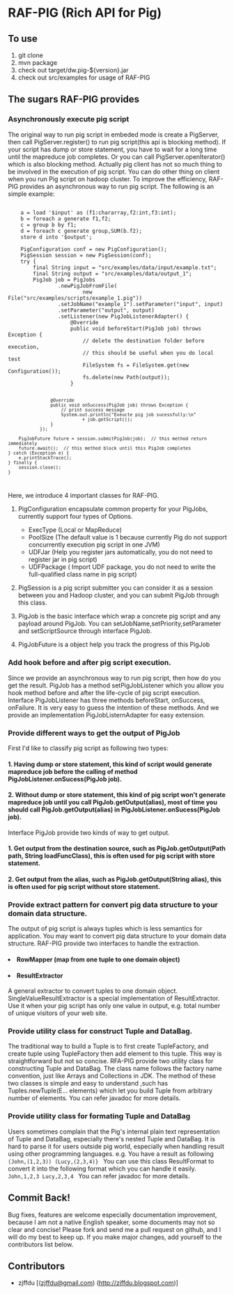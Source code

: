 # RAF-PIG (Rich API for Pig) #

## To use
1. git clone
2. mvn package
3. check out target/dw.pig-${version}.jar
4. check out src/examples for usage of RAF-PIG

## The sugars RAF-PIG provides

### Asynchronously execute pig script

The original way to run pig script in embeded mode is create a PigServer, then call PigServer.register() to run pig script(this api is blocking method). 
If your script has dump or store statement, you have to wait for a long time until the mapreduce job completes. Or you can call PigServer.openIterator() which is also blocking method.
Actually pig client has not so much thing to be involved in the execution of pig script. You can do other thing on client when you run Pig script on hadoop cluster. 
To improve the efficiency, RAF-PIG provides an asynchronous way to run pig script. The following is an simple example:

<code>
	a = load '$input' as (f1:chararray,f2:int,f3:int);
	b = foreach a generate f1,f2;
	c = group b by f1;
	d = foreach c generate group,SUM(b.f2);
	store d into '$output';
</code>
<code>
	PigConfiguration conf = new PigConfiguration();
	PigSession session = new PigSession(conf);
	try {
	    final String input = "src/examples/data/input/example.txt";
	    final String output = "src/examples/data/output_1";
	    PigJob job = PigJobs
	            .newPigJobFromFile(
	                    new File("src/examples/scripts/example_1.pig"))
	            .setJobName("example_1").setParameter("input", input)
	            .setParameter("output", output)
	            .setListener(new PigJobListenerAdapter() {
	                @Override
	                public void beforeStart(PigJob job) throws Exception {
	                    // delete the destination folder before execution,
	                    // this should be useful when you do local test
	                    FileSystem fs = FileSystem.get(new Configuration());
	                    fs.delete(new Path(output));
	                }
	
	                @Override
	                public void onSuccess(PigJob job) throws Exception {
	                    // print success message
	                    System.out.println("Exeucte pig job sucessfully:\n"
	                            + job.getScript());
	                }
	            });
	
	    PigJobFuture future = session.submitPigJob(job);  // this method return immediately
	    future.await();  // this method block until this PigJob completes
	} catch (Exception e) {
	    e.printStackTrace();
	} finally {
	    session.close();
	}
</code>

Here, we introduce 4 important classes for RAF-PIG. 

1.	PigConfiguration encapsulate common property for your PigJobs, currently support four types of Options.
	*	ExecType 	(Local or MapReduce)
	*	PoolSize (The default value is 1 because currently Pig do not support concurrently execution pig script in one JVM)
	*	UDFJar (Help you register jars automatically, you do not need to register jar in pig script)
	*	UDFPackage ( Import UDF package, you do not need to write the full-qualified class name in pig script)
	
2.	PigSession is a pig script submitter you can consider it as a session between you and Hadoop cluster, and you can submit PigJob through this class. 
3.	PigJob is the basic interface which wrap a concrete pig script and any payload around PigJob. You can setJobName,setPriority,setParameter and setScriptSource through interface PigJob. 
4.	PigJobFuture is a object help you track the progress of this PigJob

### Add hook before and after pig script execution.

Since we provide an asynchronous way to run pig script, then how do you get the result. PigJob has a method setPigJobListener which you allow you hook method before and after the life-cycle of pig script execution.
Interface PigJobListener has three methods beforeStart, onSuccess, onFailure. It is very easy to guess the intention of these methods. And we provide an implementation PigJobListernAdapter for easy extension.


### Provide different ways to get the output of PigJob

First I'd like to classify pig script as following two types:
####	1.	Having dump or store statement, this kind of script would generate mapreduce job before the calling of method PigJobListener.onSucess(PigJob job).
####	2.	Without dump or store statement, this kind of pig script won't generate mapreduce job until you call PigJob.getOutput(alias), most of time you should call PigJob.getOutput(alias) in PigJobListener.onSucess(PigJob job).

Interface PigJob provide two kinds of way to get output. 
####	1.	Get output from the destination source, such as PigJob.getOutput(Path path, String loadFuncClass), this is often used for pig script with store statement.
####	2.	Get output from the alias, such as PigJob.getOutput(String alias), this is often used for pig script without store statement.

### Provide extract pattern for convert pig data structure to your domain data structure.

The output of pig script is always tuples which is less semantics for application. You may want to convert pig data structure to your domain data structure. RAF-PIG provide two interfaces to handle the extraction.

#### <li>  RowMapper	(map from one tuple to one domain object)

  
#### <li>  ResultExtractor   
A general extractor to convert tuples to one domain object. SingleValueResultExtractor is a special implementation of ResultExtractor. Use it when your pig script has only one value in output, e.g. total number of unique visitors of your web site.


### Provide utility class for construct Tuple and DataBag.
The traditional way to build a Tuple is to first create TupleFactory, and create tuple using TupleFactory then add element to this tuple. This way is straightforward but not so concise.
RFA-PIG provide two utility class for constructing Tuple and DataBag. The class name follows the factory name convention, just like Arrays and Collections in JDK.
The method of these two classes is simple and easy to understand ,such has Tuples.newTuple(E... elements) which let you build Tuple from arbitrary number of elements. You can refer javadoc for more details.


### Provide utility class for formating Tuple and DataBag

Users sometimes complain that the Pig's
internal plain text representation of Tuple and DataBag, especially there's nested Tuple and DataBag. It is hard to
parse it for users outside pig world, especially when handling result using other
programming languages. 
e.g. You have a result as following
<code>
  (John,(1,2,3))
  (Lucy,(2,3,4)}
</code>
You can use this class ResultFormat to convert it into the following format which you
can handle it easily.
<code>
  John,1,2,3
  Lucy,2,3,4
</code>
You can refer javadoc for more details.

## Commit Back! ##

Bug fixes, features are welcome especially documentation improvement, because I am not a native English speaker, some documents may not so clear and concise!  Please fork and send me a pull request on github, 
and I will do my best to keep up.  If you make major changes, add yourself to the contributors list below.

## Contributors ##

* zjffdu [(zjffdu@gmail.com) (http://zjffdu.blogspot.com)]
